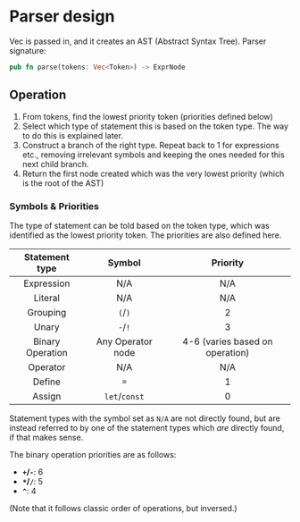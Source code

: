 # Parser design
Vec<Token> is passed in, and it creates an AST (Abstract Syntax Tree). Parser signature:

```rs
pub fn parse(tokens: Vec<Token>) -> ExprNode
```

## Operation
1. From tokens, find the lowest priority token (priorities defined below)
2. Select which type of statement this is based on the token type. The way to do this is explained later.
3. Construct a branch of the right type. Repeat back to 1 for expressions etc., removing irrelevant symbols and keeping the ones needed for this next child branch.
4. Return the first node created which was the very lowest priority (which is the root of the AST)

### Symbols & Priorities
The type of statement can be told based on the token type, which was identified as the lowest priority token. The priorities are also defined here.

| **Statement type** |  **Symbol**      | **Priority**                    |
|:------------------:|:----------------:|:-------------------------------:|
| Expression         | N/A              | N/A                             |
| Literal            | N/A              | N/A                             |
| Grouping           | `(`/`)`          | 2                               |
| Unary              | `-`/`!`          | 3                               |
| Binary Operation   | Any Operator node| 4-6 (varies based on operation) |
| Operator           | N/A              | N/A                             |
| Define             | `=`              | 1                               |
| Assign             | `let`/`const`    | 0                               |

Statement types with the symbol set as `N/A` are not directly found, but are instead referred to by one of the statement types which *are* directly found, if that makes sense.

The binary operation priorities are as follows:

- **`+`/`-`**: 6
- **`*`/`/`**: 5
- **`^`**: 4

(Note that it follows classic order of operations, but inversed.)
